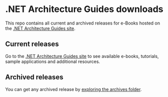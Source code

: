 # .NET Architecture Guides downloads

This repo contains all current and archived releases for e-Books hosted on the [.NET Architecture Guides site](https://dotnet.microsoft.com/learn/dotnet/architecture-guides).

## Current releases

Go to the [.NET Architecture Guides site](https://dotnet.microsoft.com/learn/dotnet/architecture-guides) to see available e-books,  tutorials, sample applications and additional resources.

## Archived releases

You can get any archived release by [exploring the archives folder](archives).
